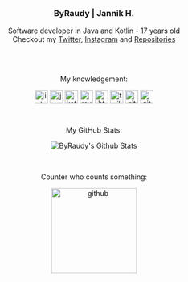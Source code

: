 <br />
<p align="center">

  <h3 align="center">ByRaudy | Jannik H.</h3>
  <p align="center">
    Software developer in Java and Kotlin - 17 years old
    <br>
    Checkout my <a href="https://twitter.com/ByRaudy"> Twitter</a>,
    <a href="https://www.instagram.com/jxnnik.official/">Instagram</a>
    and 
    <a href="https://github.com/ByRaudy?tab=repositories">Repositories</a>
    </p>
  <br>
  <br>
  <p align="center">
  My knowledgement:
    <div align="center">
  <img align="center" alt="intellij" width="26px" src="https://cdn.iconscout.com/icon/free/png-512/intellij-idea-569199.png">
  
  <img align="center" alt="java" width="26px" src="https://cdn-icons-png.flaticon.com/512/226/226777.png">
  
  <img align="center" alt="kotlin" width="26px" src="https://upload-icon.s3.us-east-2.amazonaws.com/uploads/icons/png/18852341021548218200-512.png">
  
  <img align="center" alt="mysql" width="26px" src="https://cdn-icons-png.flaticon.com/512/288/288880.png">
  
  <img align="center" alt="html" width="26px" src="https://cdn-icons-png.flaticon.com/512/136/136528.png">
  
  <img align="center" alt="tailwindcss" width="26px" src="https://raw.githubusercontent.com/tailwindlabs/tailwindcss/HEAD/.github/logo-dark.svg">
      
  <!--<img align="center" alt="css" width="26px" src="https://cdn-icons-png.flaticon.com/512/136/136527.png">
  
  <img align="center" alt="php" width="26px" src="https://cdn-icons-png.flaticon.com/512/2721/2721652.png">-->
  
  <img align="center" alt="git" width="26px" src="https://cdn-icons-png.flaticon.com/512/1240/1240970.png">
  
  <img align="center" alt="github" width="26px" src="https://cdn-icons-png.flaticon.com/512/733/733609.png">
  </div>
  </p>
  <br>
  <p align="center">
  My GitHub Stats:
    <div align="center">
  <img align="center" src="https://github-readme-stats.anuraghazra1.vercel.app/api?username=ByRaudy&include_all_commits=true&show_icons=true&theme=nord&count_private=true" alt="ByRaudy's Github Stats" />
  </div>
  </p>
  <br>
  <p align="center">
  Counter who counts something:
    <div align="center">
  <img align="center" alt="github" width="170px" src="https://profile-counter.glitch.me/ByRaudy/count.svg">
  </div>
  </p> 
</p>
